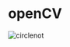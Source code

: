 # openCV
![circlenot](https://user-images.githubusercontent.com/96384069/215347496-20e91d7e-2473-43ef-be2a-c1587553e706.PNG)
